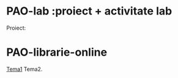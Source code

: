# PAO-lab :proiect + activitate lab

Proiect:
# PAO-librarie-online

[Tema1](https://github.com/ZahariaDiana132/PAO-lab/blob/tema1/README.md)
Tema2.
